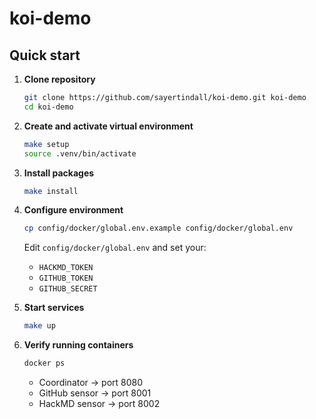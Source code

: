 # koi-demo

## Quick start

1. **Clone repository**

   ```bash
   git clone https://github.com/sayertindall/koi-demo.git koi-demo
   cd koi-demo
   ```

2. **Create and activate virtual environment**

   ```bash
   make setup
   source .venv/bin/activate
   ```

3. **Install packages**

   ```bash
   make install
   ```

4. **Configure environment**

   ```bash
   cp config/docker/global.env.example config/docker/global.env
   ```

   Edit `config/docker/global.env` and set your:

   - `HACKMD_TOKEN`
   - `GITHUB_TOKEN`
   - `GITHUB_SECRET`

5. **Start services**

   ```bash
   make up
   ```

6. **Verify running containers**

   ```bash
   docker ps
   ```

   - Coordinator → port 8080
   - GitHub sensor → port 8001
   - HackMD sensor → port 8002
